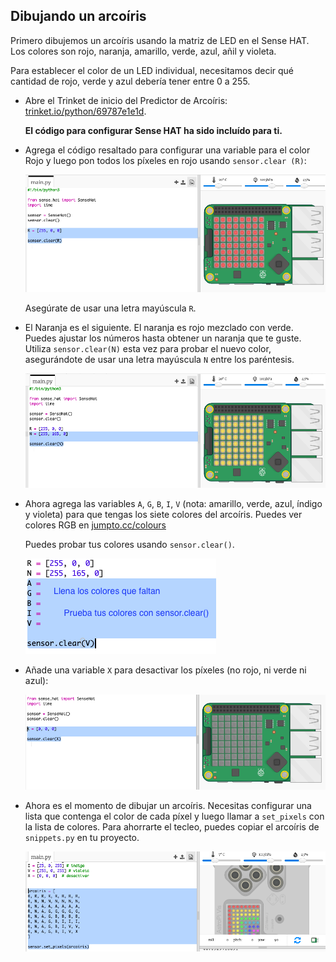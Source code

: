 ## Dibujando un arcoíris

Primero dibujemos un arcoíris usando la matriz de LED en el Sense HAT. Los colores son rojo, naranja, amarillo, verde, azul, añil y violeta.

Para establecer el color de un LED individual, necesitamos decir qué cantidad de rojo, verde y azul debería tener entre 0 a 255.

+ Abre el Trinket de inicio del Predictor de Arcoíris: <a href="https://trinket.io/python/69787e1e1d" target="_blank">trinket.io/python/69787e1e1d</a>.
    
    **El código para configurar Sense HAT ha sido incluído para ti.**

+ Agrega el código resaltado para configurar una variable para el color Rojo y luego pon todos los píxeles en rojo usando ` sensor.clear (R) `:
    
    ![captura de pantalla](images/rainbow-red.png)
    
    Asegúrate de usar una letra mayúscula `R`.

+ El Naranja es el siguiente. El naranja es rojo mezclado con verde. Puedes ajustar los números hasta obtener un naranja que te guste. Utiliza ` sensor.clear(N) ` esta vez para probar el nuevo color, asegurándote de usar una letra mayúscula `N` entre los paréntesis.
    
    ![captura de pantalla](images/rainbow-orange.png)

+ Ahora agrega las variables `A`, `G`, `B`, `I`, `V` (nota: amarillo, verde, azul, índigo y violeta) para que tengas los siete colores del arcoíris. Puedes ver colores RGB en <a href="http://jumpto.cc/colours" target="_blank">jumpto.cc/colours</a>
    
    Puedes probar tus colores usando `sensor.clear()`.
    
    ![captura de pantalla](images/rainbow-colours.png)

+ Añade una variable `X` para desactivar los píxeles (no rojo, ni verde ni azul):
    
    ![captura de pantalla](images/rainbow-off.png)

+ Ahora es el momento de dibujar un arcoíris. Necesitas configurar una lista que contenga el color de cada píxel y luego llamar a `set_pixels` con la lista de colores. Para ahorrarte el tecleo, puedes copiar el arcoíris de `snippets.py` en tu proyecto.
    
    ![captura de pantalla](images/rainbow-rainbow.png)